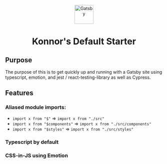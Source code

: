 <p align="center">
  <a href="https://www.gatsbyjs.org">
    <img alt="Gatsby" src="https://www.gatsbyjs.org/monogram.svg" width="60" />
  </a>
</p>
<h1 align="center">
  Konnor's Default Starter
</h1>

## Purpose

The purpose of this is to get quickly up and running with a Gatsby site using
typescript, emotion, and jest / react-testing-library as well as Cypress.

## Features

### Aliased module imports:

- `import x from "$"` => `import x from "./src"`
- `import x from "$components"` => `import x from "./src/components"`
- `import x from "$styles"` => `import x from "./src/styles"`

### Typescript by default

### CSS-in-JS using Emotion
